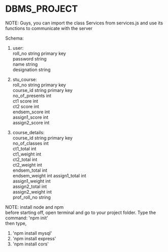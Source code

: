 # DBMS_PROJECT

NOTE: Guys, you can import the class Services from services.js and use its functions to communicate with the server  

Schema:

1. user:  
   roll_no string primary key  
   password string  
   name string  
   designation string  
   
2. stu_course:  
   roll_no string primary key  
   course_id string primary key  
   no_of_presents int  
   ct1 score int  
   ct2 score int  
   endsem_score int  
   assign1_score int  
   assign2_score int  
   
3. course_details:  
   course_id string primary key  
   no_of_classes int  
   ct1_total int  
   ct1_weight int  
   ct2_total int  
   ct2_weight int  
   endsem_total int  
   endsem_weight int
   assign1_total int  
   assign1_weight int  
   assign2_total int  
   assign2_weight int  
   prof_roll_no string  
   
NOTE: install node and npm  
before starting off, open terminal and go to your project folder. Type the command: 'npm init'  
then type,  
1. 'npm install mysql'
2. 'npm install express'
3. 'npm install cors'
